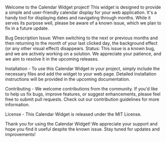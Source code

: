 Welcome to the Calendar Widget project! This widget is designed to provide a simple and user-friendly calendar display for your web application. It's a handy tool for displaying dates and navigating through months. While it serves its purpose well, please be aware of a known issue, which we plan to fix in a future update.


Bug Description
Issue: When switching to the next or previous months and then returning to the month of your last clicked day, the background effect (or any other visual effect) disappears.
Status: This issue is a known bug, and we are actively working on a solution. We appreciate your patience, and we aim to resolve it in the upcoming releases.

Installation - 
To use this Calendar Widget in your project, simply include the necessary files and add the widget to your web page. Detailed installation instructions will be provided in the upcoming documentation.

Contributing - 
We welcome contributions from the community. If you'd like to help us fix bugs, improve features, or suggest enhancements, please feel free to submit pull requests. Check out our contribution guidelines for more information.


License - 
This Calendar Widget is released under the MIT License.


Thank you for using the Calendar Widget! We appreciate your support and hope you find it useful despite the known issue. Stay tuned for updates and improvements!
